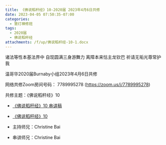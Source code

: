 ```yaml
---
title: 《佛说稻秆经》10-2020届 2023年4月6日共修
date: 2023-04-05 07:50:35-07:00
categories:
  - 慧灯禅修班
tags:
  - 2020届
  - 佛说稻秆经
attachments: /f/up/佛说稻杆经-10-1.docx
---
```

诸法等性本基法界中 自现圆满三身游舞力
离障本来怙主龙钦巴 祈请无垢光尊常护我

温哥华2020届Burnaby小组2023年4月6日共修

网络共修Zoom房间号码： 7789995278 (<https://zoom.us/j/7789995278>)

共修主题：《佛说稻秆经》10

* [《佛说稻秆经》10 串讲稿](/f/up/佛说稻杆经-10-1.docx)
* [《佛说稻秆经》10](https://www.fohuifayu.com/index.php/huideng-jiangtang/jingdian-jiedu/foshuo-daoganjing/2494-p17081)

* 主持师兄：Christine Bai
* 串讲师兄：Christine Bai